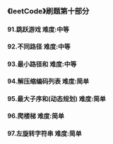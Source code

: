### 《leetCode》刷题第十部分
#### 91.跳跃游戏        难度:中等
#### 92.不同路径        难度:中等
#### 93.最小路径和       难度:中等
#### 94.解压缩编码列表     难度:简单
#### 95.最大子序和(动态规划)     难度:简单
#### 96.爬楼梯     难度:简单
#### 97.左旋转字符串      难度:简单